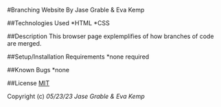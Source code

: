 #Branching Website
By Jase Grable & Eva Kemp

##Technologies Used
*HTML
*CSS

##Description
This browser page explemplifies of how branches of code are merged. 

##Setup/Installation Requirements
*none required

##Known Bugs
*none

##License
[MIT](https://en.wikipedia.org/wiki/MIT_License)

Copyright (c) _05/23/23_ _Jase Grable & Eva Kemp_